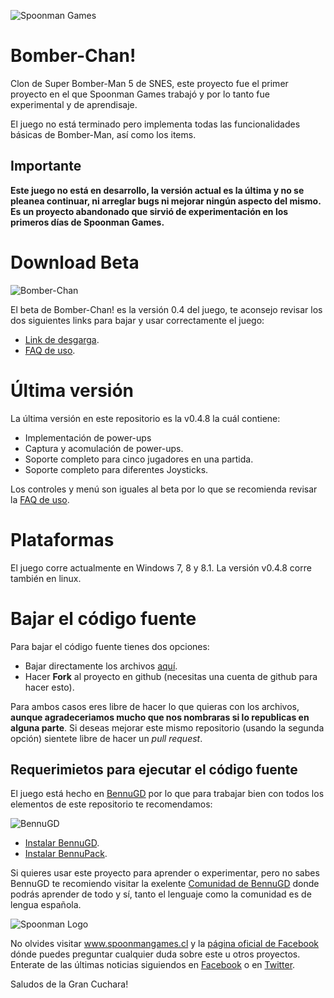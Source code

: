 ![Spoonman Games](http://www.spoonmangames.cl/images/sp-portada.png "Spoonman Games")

# Bomber-Chan!

Clon de Super Bomber-Man 5 de SNES, este proyecto fue el primer proyecto en el que Spoonman Games trabajó y por lo tanto fue experimental y de aprendisaje.

El juego no está terminado pero implementa todas las funcionalidades básicas de Bomber-Man, así como los items.

## Importante

**Este juego no está en desarrollo, la versión actual es la última y no se pleanea continuar, ni arreglar bugs ni mejorar ningún aspecto del mismo. Es un proyecto abandonado que sirvió de experimentación en los primeros días de Spoonman Games.**

# Download Beta

![Bomber-Chan](http://www.spoonmangames.cl/images/bomberchan.jpg "Bomber-Chan!")

El beta de Bomber-Chan! es la versión 0.4 del juego, te aconsejo revisar los dos siguientes links para bajar y usar correctamente el juego:

* [Link de desgarga](https://github.com/SpoonmanGames/BomberChan/archive/v0.4.zip).
* [FAQ de uso](https://github.com/SpoonmanGames/BomberChan/releases/tag/v0.4).

# Última versión

La última versión en este repositorio es la v0.4.8 la cuál contiene:

* Implementación de power-ups
* Captura y acomulación de power-ups.
* Soporte completo para cinco jugadores en una partida.
* Soporte completo para diferentes Joysticks.

Los controles y menú son iguales al beta por lo que se recomienda revisar la [FAQ de uso](https://github.com/SpoonmanGames/BomberChan/releases/tag/v0.4).

# Plataformas

El juego corre actualmente en Windows 7, 8 y 8.1. La versión v0.4.8 corre también en linux.

# Bajar el código fuente

Para bajar el código fuente tienes dos opciones:

* Bajar directamente los archivos [aquí](https://github.com/SpoonmanGames/BomberChan/archive/master.zip).
* Hacer **Fork** al proyecto en github (necesitas una cuenta de github para hacer esto).

Para ambos casos eres libre de hacer lo que quieras con los archivos, **aunque agradeceriamos mucho que nos nombraras si lo republicas en alguna parte**. Si deseas mejorar este mismo repositorio (usando la segunda opción) sientete libre de hacer un *pull request*.

## Requerimietos para ejecutar el código fuente

El juego está hecho en [BennuGD](http://www.bennugd.org/) por lo que para trabajar bien con todos los elementos de este repositorio te recomendamos:

![BennuGD](http://forum.bennugd.org/logo.jpg "BennugGD")

* [Instalar BennuGD](http://www.bennugd.org/es/node/30).
* [Instalar BennuPack](http://bennupack.blogspot.com/).

Si quieres usar este proyecto para aprender o experimentar, pero no sabes BennuGD te recomiendo visitar la exelente [Comunidad de BennuGD](http://forum.bennugd.org/) donde podrás aprender de todo y sí, tanto el lenguaje como la comunidad es de lengua española.

![Spoonman Logo](http://www.spoonmangames.cl/images/sp-logo.png)

No olvides visitar www.spoonmangames.cl y la [página oficial de Facebook](https://www.facebook.com/spoonman.games) dónde puedes preguntar cualquier duda sobre este u otros proyectos.
Enterate de las últimas noticias siguiendos en [Facebook](https://www.facebook.com/spoonman.games) o en [Twitter](https://twitter.com/spoonmangames).

Saludos de la Gran Cuchara!

